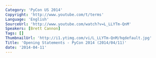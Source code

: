 ```yaml
---
Category: 'PyCon US 2014'
Copyright: 'http://www.youtube.com/t/terms'
Language: 'English'
SourceUrl: 'http://www.youtube.com/watch?v=L_LLYTm-QnM'
Speakers: [Brett Cannon]
Tags: []
ThumbnailUrl: 'http://i1.ytimg.com/vi/L_LLYTm-QnM/hqdefault.jpg'
Title: 'Opening Statements - PyCon 2014 (2014/04/11)'
date: '2014-04-11'
---
```

